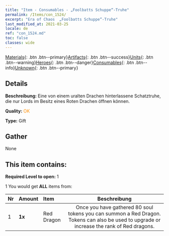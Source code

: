 ```yaml
---
title: "Item - Consumables - „Foolbatts Schuppe“-Truhe"
permalink: /Items/con_1524/
excerpt: "Era of Chaos  „Foolbatts Schuppe“-Truhe"
last_modified_at: 2021-03-25
locale: de
ref: "con_1524.md"
toc: false
classes: wide
---
```

 [Materials](/de/Items/){: .btn .btn--primary}[Artifacts](/de/Items/Artifacts/){: .btn .btn--success}[Units](/de/Items/Units/){: .btn .btn--warning}[Heroes](/de/Items/Heroes/){: .btn .btn--danger}[Consumables](/de/Items/Consumables/){: .btn .btn--info}[Unknown](/de/Items/Unknown/){: .btn .btn--primary}

## Details
 **Beschreibung:** Eine von einem uralten Drachen hinterlassene Schatztruhe, die nur Lords im Besitz eines Roten Drachen öffnen können.

 **Quality:** <span style="color: #FF8C00">OK</span>

 **Type:** Gift

## Gather

  None

## This item contains:

 **Required Level to open:** 1

 1 You would get **ALL** items  from:

  | Nr | Amount |     Item    | Beschreibung |
  |:---|:-------|:------------|:-----------:|
  | 1 |  **1x** | Red Dragon | Once you have gathered 80 soul tokens you can summon a Red Dragon. Tokens can also be used to upgrade or increase the rank of Red dragons.  | 
